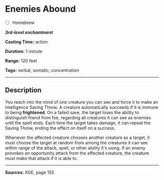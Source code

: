 # Enemies Abound

- [ ] Homebrew

***3rd-level enchantment***

**Casting Time:** action

**Duration:** 1 minute

**Range:** 120 feet

**Tags:** verbal, somatic, concentration

---

## Description
You reach into the mind of one creature you can see and force it to make an Intelligence Saving Throw.
A creature automatically succeeds if it is immune to being **frightened**.
On a failed save, the target loses the ability to distinguish friend from foe, regarding all creatures it can see as enemies until the spell ends.
Each time the target takes damage, it can repeat the Saving Throw, ending the effect on itself on a success.

Whenever the affected creature chooses another creature as a target, it must choose the target at random from among the creatures it can see within range of the attack, spell, or other ability it's using.
If an enemy provokes an opportunity attack from the affected creature, the creature must make that attack if it is able to.

---

**Sources:** XGE, page 155

